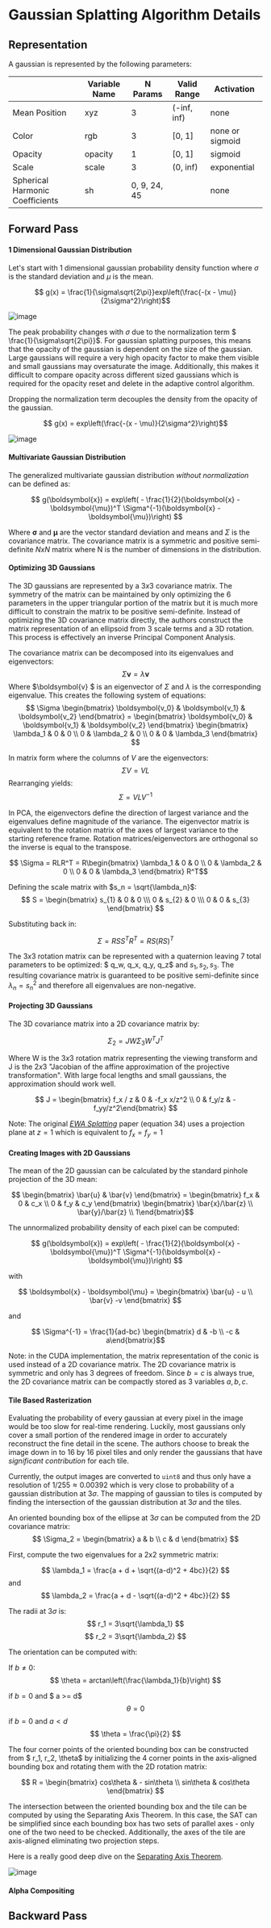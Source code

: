 # Gaussian Splatting Algorithm Details

## Representation

A gaussian is represented by the following parameters:

|                                 | Variable Name | N Params     | Valid Range | Activation      |
|---------------------------------|---------------|--------------|-------------|-----------------|
| Mean Position                   | xyz           | 3            | (-inf, inf) | none            |
| Color                           | rgb           | 3            | [0, 1]      | none or sigmoid |
| Opacity                         | opacity       | 1            | [0, 1]      | sigmoid         |
| Scale                           | scale         | 3            | (0, inf)    | exponential     |
| Spherical Harmonic Coefficients | sh            | 0, 9, 24, 45 |             | none            |


## Forward Pass

#### 1 Dimensional Gaussian Distribution

Let's start with 1 dimensional gaussian probability density function where $\sigma$ is the standard deviation and $\mu$ is the mean.

$$ g(x) = \frac{1}{\sigma\sqrt{2\pi}}exp\left(\frac{-(x - \mu)}{2\sigma^2}\right)$$ 


![image](https://github.com/joeyan/gaussian_splatting/assets/17635504/105862db-3c2e-4579-bcc9-1ac4e9b8da44)


The peak probability changes with $\sigma$ due to the normalization term $ \frac{1}{\sigma\sqrt{2\pi}}$. For gaussian splatting purposes, this means that the opacity of the gaussian is dependent on the size of the gaussian. Large gaussians will require a very high opacity factor to make them visible and small gaussians may oversaturate the image. Additionally, this makes it difficult to compare opacity across different sized gaussians which is required for the opacity reset and delete in the adaptive control algorithm. 


Dropping the normalization term decouples the density from the opacity of the gaussian. 

$$ g(x) = exp\left(\frac{-(x - \mu)}{2\sigma^2}\right)$$ 

![image](https://github.com/joeyan/gaussian_splatting/assets/17635504/be238e84-8baa-40f8-84e2-fcddf70f6391)

#### Multivariate Gaussian Distribution

The generalized multivariate gaussian distribution _without normalization_ can be defined as:

$$ g(\boldsymbol{x}) = exp\left( - \frac{1}{2}(\boldsymbol{x} - \boldsymbol{\mu})^T \Sigma^{-1}(\boldsymbol{x} - \boldsymbol{\mu})\right) $$

Where $\boldsymbol{\sigma}$ and $\boldsymbol{\mu}$ are the vector standard deviation and means and $\Sigma$ is the covariance matrix. The covariance matrix is a symmetric and positive semi-definite $NxN$ matrix where N is the number of dimensions in the distribution.


#### Optimizing 3D Gaussians

The 3D gaussians are represented by a $3x3$ covariance matrix. The symmetry of the matrix can be maintained by only optimizing the 6 parameters in the upper triangular portion of the matrix but it is much more difficult to constrain the matrix to be positive semi-definite. Instead of optimizing the 3D covariance matrix directly, the authors construct the matrix representation of an ellipsoid from 3 scale terms and a 3D rotation. This process is effectively an inverse Principal Component Analysis.

The covariance matrix can be decomposed into its eigenvalues and eigenvectors:
$$ \Sigma \boldsymbol{v} = \lambda \boldsymbol{v} $$ 
Where $\boldsymbol{v} $ is an eigenvector of $\Sigma$ and $\lambda$ is the corresponding eigenvalue. This creates the following system of equations:
$$ \Sigma \begin{bmatrix} \boldsymbol{v_0} & \boldsymbol{v_1} & \boldsymbol{v_2}  \end{bmatrix} = \begin{bmatrix} \boldsymbol{v_0} & \boldsymbol{v_1} & \boldsymbol{v_2}  \end{bmatrix} \begin{bmatrix} \lambda_1 & 0 & 0 \\ 0 & \lambda_2 & 0 \\ 0 & 0 & \lambda_3  \end{bmatrix} $$

In matrix form where the columns of $V$ are the eigenvectors:
$$ \Sigma V = VL $$ 
 Rearranging yields:
$$ \Sigma = VLV^{-1}$$ 

In PCA, the eigenvectors define the direction of largest variance and the eigenvalues define magnitude of the variance. The eigenvector matrix is equivalent to the rotation matrix of the axes of largest variance to the starting reference frame. Rotation matrices/eigenvectors are orthogonal so the inverse is equal to the transpose.

$$ \Sigma = RLR^T = R\begin{bmatrix} \lambda_1 & 0 & 0 \\ 0 & \lambda_2 & 0 \\ 0 & 0 & \lambda_3  \end{bmatrix} R^T$$

Defining the scale matrix with $s_n = \sqrt{\lambda_n}$: 
$$ S = \begin{bmatrix} s_{1} & 0 & 0 \\\ 0 & s_{2} & 0 \\\ 0 & 0 & s_{3} \end{bmatrix} $$

Substituting back in: 

$$ \Sigma = RSS^TR^T = RS(RS)^T$$ 

The $3x3$ rotation matrix can be represented with a quaternion leaving 7 total parameters to be optimized: $ q_w, q_x, q_y, q_z$ and $s_1, s_2, s_3$. The resulting covariance matrix is guaranteed to be positive semi-definite since  $\lambda_n = s_{n}^{2}$ and therefore all eigenvalues are non-negative.


#### Projecting 3D Gaussians

The 3D covariance matrix into a 2D covariance matrix by:

$$ \Sigma_2 = JW\Sigma_3W^TJ^T$$

Where W is the $3x3$ rotation matrix representing the viewing transform and J is the $2x3$ "Jacobian of the affine approximation of the projective transformation". With large focal lengths and small gaussians, the approximation should work well. 

$$ J = \begin{bmatrix} f_x / z & 0 & -f_x x/z^2 \\ 0 & f_y/z & -f_yy/z^2\end{bmatrix} $$

Note: The original [_EWA Splatting_](https://www.cs.umd.edu/~zwicker/publications/EWASplatting-TVCG02.pdf) paper (equation 34) uses a projection plane at $z=1$ which is equivalent to $f_x = f_y = 1$

#### Creating Images with 2D Gaussians

The mean of the 2D gaussian can be calculated by the standard pinhole projection of the 3D mean:

$$  \begin{bmatrix} \bar{u} & \bar{v} \end{bmatrix} = \begin{bmatrix} f_x & 0 & c_x \\ 0 & f_y & c_y \end{bmatrix} \begin{bmatrix} \bar{x}/\bar{z} \\ \bar{y}/\bar{z} \\ 1\end{bmatrix}$$ 

The unnormalized probability density of each pixel can be computed:

$$ g(\boldsymbol{x}) = exp\left( - \frac{1}{2}(\boldsymbol{x} - \boldsymbol{\mu})^T \Sigma^{-1}(\boldsymbol{x} - \boldsymbol{\mu})\right) $$

with

$$ \boldsymbol{x} - \boldsymbol{\mu} = \begin{bmatrix} \bar{u} - u \\ \bar{v} -v \end{bmatrix} $$

and 

$$ \Sigma^{-1} = \frac{1}{ad-bc} \begin{bmatrix} d & -b \\ -c & a\end{bmatrix}$$

Note: in the CUDA implementation, the matrix representation of the conic is used instead of a 2D covariance matrix. The 2D covariance matrix is symmetric and only has 3 degrees of freedom. Since $b=c$ is always true, the 2D covariance matrix can be compactly stored as 3 variables $a, b, c$. 


#### Tile Based Rasterization

Evaluating the probability of every gaussian at every pixel in the image would be too slow for real-time rendering. Luckily, most gaussians only cover a small portion of the rendered image in order to accurately reconstruct the fine detail in the scene. The authors choose to break the image down in to 16 by 16 pixel tiles and only render the gaussians that have _significant contribution_ for each tile. 

Currently, the output images are converted to `uint8` and thus only have a resolution of $1/255 \approx 0.00392$ which is very close to probability of a gaussian distribution at $3\sigma$. The mapping of gaussian to tiles is computed by finding the intersection of the gaussian distribution at $3\sigma$ and the tiles.

An oriented bounding box of the ellipse at $3\sigma$ can be computed from the 2D covariance matrix:
$$ \Sigma_2 = \begin{bmatrix} a & b \\ c & d \end{bmatrix} $$ 

First, compute the two eigenvalues for a 2x2 symmetric matrix:

$$ \lambda_1 = \frac{a + d + \sqrt{(a-d)^2 + 4bc}}{2} $$ 
and
$$ \lambda_2 = \frac{a + d - \sqrt{(a-d)^2 + 4bc}}{2} $$ 

The radii at $3\sigma$ is:
$$ r_1 = 3\sqrt{\lambda_1} $$ 
$$ r_2 = 3\sqrt{\lambda_2} $$ 

The orientation can be computed with:

If $b \neq 0$:
$$ \theta = arctan\left(\frac{\lambda_1}{b}\right) $$

if $b = 0$ and $ a >= d$
$$ \theta = 0$$ 
if $b = 0$ and $a < d$
$$ \theta = \frac{\pi}{2} $$ 


The four corner points of the oriented bounding box can be constructed from $ r_1, r_2, \theta$ by initializing the 4 corner points in the axis-aligned bounding box and rotating them with the 2D rotation matrix:

$$ R = \begin{bmatrix} cos\theta & - sin\theta \\ sin\theta & cos\theta \end{bmatrix} $$

The intersection between the oriented bounding box and the tile can be computed by using the Separating Axis Theorem. In this case, the SAT can be simplified since each bounding box has two sets of parallel axes - only one of the two need to be checked. Additionally, the axes of the tile are axis-aligned eliminating two projection steps. 

Here is a really good deep dive on the [Separating Axis Theorem](https://dyn4j.org/2010/01/sat/). 

![image](https://github.com/joeyan/gaussian_splatting/assets/17635504/741a17f8-3de0-4561-bc64-309f5a38c1cd)

#### Alpha Compositing



## Backward Pass

